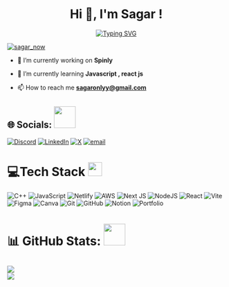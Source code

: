  <!-- created by sagar ♥️🌺 -->
<h1 align="center">Hi 🌺, I'm Sagar !</h1> 

<p align="center">
	<a href="https://git.io/typing-svg"><img src="https://readme-typing-svg.herokuapp.com?font=Fira+Code&duration=3000&pause=500&center=true&vCenter=true&width=420&height=45&lines=Developer+and+enthusiast;Scripting+%7C+Deployment+%7C+Pentesting;Always+learning+new+technologies" alt="Typing SVG" /></a>

<p align="left"> <a href="https://twitter.com/sagar_now" target="blank"><img src="https://img.shields.io/twitter/follow/sagar_now?logo=twitter&style=for-the-badge" alt="sagar_now" /></a> </p>

- 🔭 I’m currently working on **Spinly**

- 🌱 I’m currently learning **Javascript , react js**

- 📫 How to reach me **sagaronlyy@gmail.com**

## 🌐 Socials: <img src = "https://media1.giphy.com/media/v1.Y2lkPTc5MGI3NjExY29yMWZhd2F0anlldG13aDF0c3hzb3VvaWs3dndmN2t5cmx5ZXhtdSZlcD12MV9pbnRlcm5hbF9naWZfYnlfaWQmY3Q9cw/wj5DGHqqBJnQKwUwjv/giphy.gif" width = 50px>

[![Discord](https://img.shields.io/badge/Discord-%237289DA.svg?logo=discord&logoColor=white)](https://discord.gg/https://discord.gg/4SkqhNS39A) [![LinkedIn](https://img.shields.io/badge/LinkedIn-%230077B5.svg?logo=linkedin&logoColor=white)](https://linkedin.com/in/mrsagarsingh) 
[![X](https://img.shields.io/badge/X-black.svg?logo=X&logoColor=white)](https://x.com/Sagar_Now)
[![email](https://img.shields.io/badge/Email-D14836?logo=gmail&logoColor=white)](mailto:sagaronlyy@gmail.com) 

# 💻Tech Stack <img src = "https://media2.giphy.com/media/QssGEmpkyEOhBCb7e1/giphy.gif?cid=ecf05e47a0n3gi1bfqntqmob8g9aid1oyj2wr3ds3mg700bl&rid=giphy.gif" width = 32px>
![C++](https://img.shields.io/badge/c++-%2300599C.svg?style=for-the-badge&logo=c%2B%2B&logoColor=white) ![JavaScript](https://img.shields.io/badge/javascript-%23323330.svg?style=for-the-badge&logo=javascript&logoColor=%23F7DF1E) ![Netlify](https://img.shields.io/badge/netlify-%23000000.svg?style=for-the-badge&logo=netlify&logoColor=#00C7B7) ![AWS](https://img.shields.io/badge/AWS-%23FF9900.svg?style=for-the-badge&logo=amazon-aws&logoColor=white) ![Next JS](https://img.shields.io/badge/Next-black?style=for-the-badge&logo=next.js&logoColor=white) ![NodeJS](https://img.shields.io/badge/node.js-6DA55F?style=for-the-badge&logo=node.js&logoColor=white) ![React](https://img.shields.io/badge/react-%2320232a.svg?style=for-the-badge&logo=react&logoColor=%2361DAFB) ![Vite](https://img.shields.io/badge/vite-%23646CFF.svg?style=for-the-badge&logo=vite&logoColor=white) ![Figma](https://img.shields.io/badge/figma-%23F24E1E.svg?style=for-the-badge&logo=figma&logoColor=white) ![Canva](https://img.shields.io/badge/Canva-%2300C4CC.svg?style=for-the-badge&logo=Canva&logoColor=white) ![Git](https://img.shields.io/badge/git-%23F05033.svg?style=for-the-badge&logo=git&logoColor=white) ![GitHub](https://img.shields.io/badge/github-%23121011.svg?style=for-the-badge&logo=github&logoColor=white) ![Notion](https://img.shields.io/badge/Notion-%23000000.svg?style=for-the-badge&logo=notion&logoColor=white) ![Portfolio](https://img.shields.io/badge/Portfolio-%23000000.svg?style=for-the-badge&logo=firefox&logoColor=#FF7139)

# 📊 GitHub Stats: <img src = "https://media0.giphy.com/media/v1.Y2lkPTc5MGI3NjExNnNqY2Zram9oZmcxcTV2dnRka3RzejZjNW9ueTFieDRuazZyNnJ2ZCZlcD12MV9pbnRlcm5hbF9naWZfYnlfaWQmY3Q9cw/QpyF0jsO26GWKTWctv/giphy.gif" width = 50px>

![](https://nirzak-streak-stats.vercel.app/?user=SagarNow&theme=dark&hide_border=false)<br/>
![](https://github-readme-stats.vercel.app/api/top-langs/?username=SagarNow&theme=dark&hide_border=false&include_all_commits=false&count_private=false&layout=compact)
---
